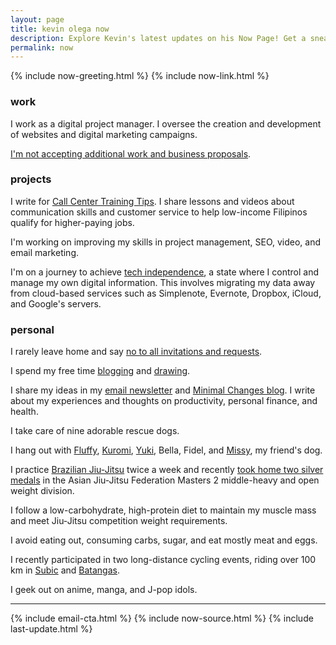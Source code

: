 ```yaml
---
layout: page
title: kevin olega now
description: Explore Kevin's latest updates on his Now Page! Get a sneak peek into his ongoing projects, activities, and what he's up to.
permalink: now
---
```

{% include now-greeting.html %}
{% include now-link.html %}
<h3>work</h3>
<p>I work as a digital project manager. I oversee the creation and development of websites and digital marketing campaigns.</p>
<p><a href="https://olega.org/n/">I'm not accepting additional work and business proposals</a>.</p>

<h3>projects</h3>
<p>I write for <a href="https://callcentertrainingtips.com">Call Center Training Tips</a>. I share lessons and videos about communication skills and customer service to help low-income Filipinos qualify for higher-paying jobs.</p>
<p>I'm working on improving my skills in project management, SEO, video, and email marketing.</p>
<p>I'm on a journey to achieve <a href="https://sive.rs/ti">tech independence</a>, a state where I control and manage my own digital information. This involves migrating my data away from cloud-based services such as Simplenote, Evernote, Dropbox, iCloud, and Google's servers.</p>

<h3>personal</h3>
<p>I rarely leave home and say <a href="https://olega.org/n">no to all invitations and requests</a>.</p>
<p>I spend my free time <a href="http://minimalchanges.com">blogging</a> and <a href="https://photos.app.goo.gl/ikZWBgSuOOxXMjaD3">drawing</a>.</p>
<p>I share my ideas in my <a href="https://sendfox.com/kevinolega">email newsletter</a> and <a href="https://minimalchanges.com">Minimal Changes blog</a>. I write about my experiences and thoughts on productivity, personal finance, and health.</p>
<p>I take care of nine adorable rescue dogs.</p>
<p>I hang out with <a href="https://www.instagram.com/p/BqF7xlBlPSm/">Fluffy</a>,
<a href="https://www.instagram.com/p/B4gpVKEn4ZS/">Kuromi</a>, <a href="https://www.instagram.com/p/CXO3HjyBQAz/"> Yuki</a>, Bella, Fidel, and <a href="https://www.instagram.com/p/CNIfQyrH9lS/">Missy</a>, my friend's dog.</p>
<p>I practice <a href="https://www.instagram.com/olegajitsu/">Brazilian Jiu-Jitsu</a> twice a week and recently <a href="https://www.instagram.com/p/Cqj-VEzpwN4/?utm_source=ig_web_copy_link">took home two silver medals</a> in the Asian Jiu-Jitsu Federation Masters 2 middle-heavy and open weight division.</p>
<p>I follow a low-carbohydrate, high-protein diet to maintain my muscle mass and meet Jiu-Jitsu competition weight requirements.</p>
<p>I avoid eating out, consuming carbs, sugar, and eat mostly meat and eggs.</p>
<p>I recently participated in two long-distance cycling events, riding over 100 km in <a href="https://www.instagram.com/p/ClySU4VJMqb/">Subic</a> and <a href="https://www.instagram.com/p/CoXyuP_B1YW/">Batangas</a>.</p>
<p>I geek out on anime, manga, and J-pop idols.</p>

<hr>
{% include email-cta.html %}
{% include now-source.html %}
{% include last-update.html %}